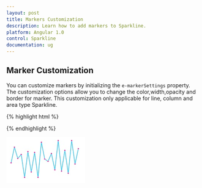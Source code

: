 ```yaml
---
layout: post
title: Markers Customization
description: Learn how to add markers to Sparkline.
platform: Angular 1.0
control: Sparkline
documentation: ug
---
```


## Marker Customization

You can customize markers by initializing the `e-markerSettings` property. The customization options allow you to change the color,width,opacity and border  for marker. This customization only applicable for line, column and area type Sparkline.

{% highlight html %}

<html xmlns="http://www.w3.org/1999/xhtml" lang="en" ng-app="SparklineApp">
    <head>
        <title>Essential Studio for AngularJS: CircularGauge</title>
        <!--CSS and Script file References -->
    </head>
  <body ng-controller="SparkCtrl">
    <div id="container" >
    <ej-sparkline e-markersettings-visible="true" e-markersettings-fill="#ff14ae" e-markersettings-width="4" e-markersettings-boder-width="1"></ej-sparkline>
    </div>
    <script>
        angular.module('SparkApp', ['ejangular'])
            .controller('SparkCtrl', function ($scope) {
                });
    </script>
    </body>
</html>


{% endhighlight %}

![](Marker-Customization_images/Marker-Customization_img1.png)
